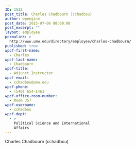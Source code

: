 ```yaml
---
ID: 1533
post_title: Charles Chadbourn (cchadbou)
author: wpengine
post_date: 2015-07-06 08:00:00
post_excerpt: ""
layout: employee
permalink: >
  http://www.umw.edu/directory/employee/charles-chadbourn/
published: true
wpcf-first-name:
  - Charles
wpcf-last-name:
  - Chadbourn
wpcf-title:
  - Adjunct Instructor
wpcf-email:
  - cchadbou@umw.edu
wpcf-phone:
  - (540) 654-1461
wpcf-office-room-number:
  - Room 357
wpcf-username:
  - cchadbou
wpcf-dept:
  - >
    Political Science and International
    Affairs
---
```

Charles Chadbourn (cchadbou)